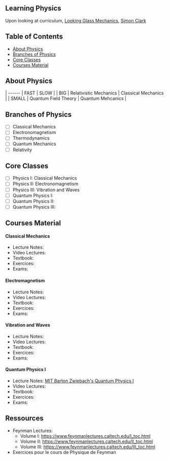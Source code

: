 ## Learning Physics

Upon looking at curriculum, [Looking Glass Mechanics](https://www.youtube.com/watch?v=Rs572Cf4zkk&t=78s), [Simon Clark](https://www.youtube.com/watch?v=p9s2fBYA4fU)

## Table of Contents

- [About Physics](#about-physics)
- [Branches of Physics](#branches-of-physics)
- [Core Classes](#core-classes)
- [Courses Material](courses-material)


## About Physics

| ------ | FAST                   | SLOW                |
| BIG    | Relativistic Mechanics | Classical Mechanics |
| SMALL  | Quantum Field Theory   | Quantum Mehcanics   |


## Branches of Physics

- [ ] Classical Mechanics
- [ ] Electronomagnetism
- [ ] Thermodynamics
- [ ] Quantum Mechanics
- [ ] Relativity

## Core Classes

- [ ] Physics I: Classical Mechanics
- [ ] Physics II: Electronomagnetism
- [ ] Physics III: Vibration and Waves
- [ ] Quantum Physics I:
- [ ] Quantum Physics II:
- [ ] Quantum Physics III:

## Courses Material

#### Classical Mechanics

- Lecture Notes:
- Video Lectures:
- Textbook:
- Exercices:
- Exams:

#### Electromagnetism

- Lecture Notes:
- Video Lectures:
- Textbook:
- Exercices:
- Exams:

#### Vibration and Waves

- Lecture Notes:
- Video Lectures:
- Textbook:
- Exercices:
- Exams:

#### Quantum Physics I

- Lecture Notes: [MIT Barton Zwiebach's Quantum Physics I](https://ocw.mit.edu/courses/physics/8-04-quantum-physics-i-spring-2016/index.htm)
- Video Lectures:
- Textbook:
- Exercices:
- Exams:

## Ressources

- Feynman Lectures:
    - Volume I: https://www.feynmanlectures.caltech.edu/I_toc.html
    - Volume II: https://www.feynmanlectures.caltech.edu/II_toc.html
    - Volume III: https://www.feynmanlectures.caltech.edu/III_toc.html
- Exercices pour le cours de Physique de Feynman
